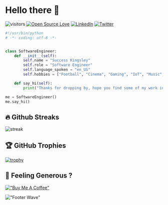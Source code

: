 # Hello there 👋

![visitors](https://visitor-badge.laobi.icu/badge?page_id=xosnrdev.xosnrdev)
[![Open Source Love](https://badges.frapsoft.com/os/v1/open-source.svg?v=102)](https://github.com/ellerbrock/open-source-badge/)
[![LinkedIn](https://img.shields.io/badge/LinkedIn-0A66C2?style=flat&logo=linkedin&logoColor=white)](https://www.linkedin.com/in/snrjsdev)
[![Twitter](https://img.shields.io/badge/Twitter-1DA1F2?style=flat&logo=X&logoColor=white)](https://twitter.com/xosnrdev)

```python
#!/usr/bin/python
# -*- coding: utf-8 -*-


class SoftwareEngineer:
    def __init__(self):
        self.name = "Success Kingsley"
        self.role = "Software Engineer"
        self.language_spoken = "en_US"
        self.hobbies = ["Football", "Cinema", "Gaming", "IoT", "Music", "Traveling"]

    def say_hi(self):
        print("Thanks for dropping by, hope you find some of my work interesting.")

me = SoftwareEngineer()
me.say_hi()
```

## 🔥 Github Streaks

![streak](https://github-readme-streak-stats.herokuapp.com/?user=xosnrdev&stroke=ffffff&background=0E1217&ring=8B959E&fire=ffffff&currStreakNum=ffffff&currStreakLabel=fff&sideNums=ffffff&sideLabels=8B959E&dates=ffffff)

## 🏆 GitHub Trophies

[![trophy](https://github-profile-trophy.vercel.app/?username=xosnrdev&theme=nord&column=7)](https://github.com/ryo-ma/github-profile-trophy)

## 🤩 Feeling Generous ?

[!["Buy Me A Coffee"](https://www.buymeacoffee.com/assets/img/custom_images/orange_img.png)](https://www.buymeacoffee.com/successxodg)

!["Footer Wave"](https://capsule-render.vercel.app/api?type=waving&color=gradient&height=60&section=footer)
